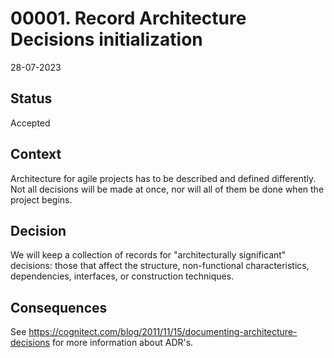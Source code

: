# 00001. Record Architecture Decisions initialization

28-07-2023

## Status

Accepted

## Context

Architecture for agile projects has to be described and defined differently. Not all decisions will be made at once, nor will all of them be done when the project begins.

## Decision

We will keep a collection of records for "architecturally significant" decisions: those that affect the structure, non-functional characteristics, dependencies, interfaces, or construction techniques.

## Consequences

See https://cognitect.com/blog/2011/11/15/documenting-architecture-decisions for more information about ADR's.
